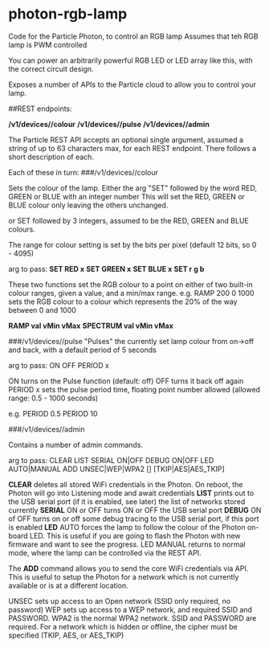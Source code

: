 # photon-rgb-lamp
Code for the Particle Photon, to control an RGB lamp
Assumes that teh RGB lamp is PWM controlled

You can power an arbitrarily powerful RGB LED or LED array like this, with the correct circuit design.

Exposes a number of APIs to the Particle cloud to allow you to control your lamp.

##REST endpoints:

**/v1/devices/<deviceid>/colour**
**/v1/devices/<deviceid>/pulse**
**/v1/devices/<deviceid>/admin**

The Particle REST API accepts an optional single argument, assumed a string of up to 63 characters max, for each REST endpoint.
There follows a short description of each. 

Each of these in turn:
###/v1/devices/<deviceid>/colour

Sets the colour of the lamp.
Either the arg "SET" followed by the word RED, GREEN or BLUE with an integer number
This will set the RED, GREEN or BLUE colour only leaving the others unchanged.

or SET followed by 3 integers, assumed to be the RED, GREEN and BLUE colours.

The range for colour setting is set by the bits per pixel (default 12 bits, so 0 - 4095)

arg to pass:
**SET RED   x**
**SET GREEN x**
**SET BLUE  x**
**SET r g b**

These two functions set the RGB colour to a point on either of two built-in colour ranges, given a value, and a min/max range.
e.g. RAMP 200 0 1000 sets the RGB colour to a colour which represents the 20% of the way between 0 and 1000

**RAMP val vMin vMax**
**SPECTRUM val vMin vMax**

###/v1/devices/<deviceid>/pulse
"Pulses" the currently set lamp colour from on->off and back, with a default period of 5 seconds

arg to pass:
ON
OFF
PERIOD x

ON turns on the Pulse function (default: off)
OFF turns it back off again
PERIOD x sets the pulse period time, floating point number allowed (allowed range: 0.5 - 1000 seconds)

e.g. PERIOD 0.5
     PERIOD 10
	 
###/v1/devices/<deviceid>/admin

Contains a number of admin commands.

arg to pass:
CLEAR
LIST
SERIAL ON|OFF
DEBUG  ON|OFF
LED    AUTO|MANUAL
ADD    UNSEC|WEP|WPA2 <SSID> [<PASSWORD>] [TKIP|AES|AES_TKIP]

**CLEAR** deletes all stored WiFi credentials in the Photon. On reboot, the Photon will go into Listening mode and await credentials
**LIST**  prints out to the USB serial port (if it is enabled, see later) the list of networks stored currently
**SERIAL** ON or OFF turns ON or OFF the USB serial port
**DEBUG** ON of OFF turns on or off some debug tracing to the USB serial port, if this port is enabled
**LED** AUTO forces the lamp to follow the colour of the Photon on-board LED. This is useful if you are going to flash the Photon with new firmware
    and want to see the progress. LED MANUAL returns to normal mode, where the lamp can be controlled via the REST API.

The **ADD** command	allows you to send the core WiFi credentials via API. This is useful to setup the Photon for a network which is not currently available or is at a different location.

UNSEC sets up access to an Open network (SSID only required, no password)
WEP sets up access to a WEP network, and required SSID and PASSWORD.
WPA2 is the normal WPA2 network. SSID and PASSWORD are required. For a network which is hidden or offline, the cipher must be specified (TKIP, AES, or AES_TKIP)

       